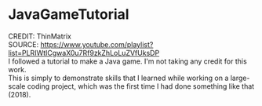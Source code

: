 # JavaGameTutorial

CREDIT: ThinMatrix  
SOURCE: https://www.youtube.com/playlist?list=PLRIWtICgwaX0u7Rf9zkZhLoLuZVfUksDP  
I followed a tutorial to make a Java game.  I'm not taking any credit for this work.  
This is simply to demonstrate skills that I learned while working on a large-scale coding project, which was the first time I had done something like that (2018). 
